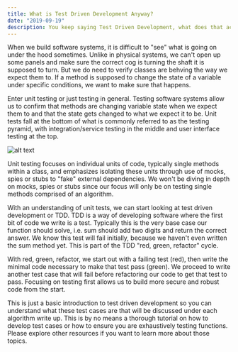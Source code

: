 ```yaml
---
title: What is Test Driven Development Anyway?
date: "2019-09-19"
description: You keep saying Test Driven Development, what does that actually mean? Why should you develop software that way? 
---
```


When we build software systems, it is difficult to "see" what is going on under the hood sometimes. Unlike in physical systems, we can't open up some panels and make sure the correct cog is turning the shaft it is supposed to turn. But we do need to verify classes are behving the way we expect them to. If a method is supposed to change the state of a variable under specific conditions, we want to make sure that happens.

Enter unit testing or just testing in general. Testing software systems allow us to confirm that methods are changing variable state when we expect them to and that the state gets changed to what we expect it to be. Unit tests fall at the bottom of what is commonly referred to as the testing pyramid, with integration/service testing in the middle and user interface testing at the top.

![alt text](/testPyramid.png "Test pyramid")

Unit testing focuses on individual units of code, typically single methods within a class, and emphasizes isolating these units through use of mocks, spies or stubs to "fake" external dependencies. We won't be diving in depth on mocks, spies or stubs since our focus will only be on testing single methods comprised of an algorithm.

With an understanding of unit tests, we can start looking at test driven development or TDD. TDD is a way of developing software where the first bit of code we write is a test. Typically this is the very base case our function should solve, i.e. sum should add two digits and return the correct answer. We know this test will fail initially, because we haven't even written the sum method yet. This is part of the TDD "red, green, refactor" cycle.

With red, green, refactor, we start out with a failing test (red), then write the minimal code necessary to make that test pass (green). We proceed to write another test case that will fail before refactoring our code to get that test to pass. Focusing on testing first allows us to build more secure and robust code from the start.

This is just a basic introduction to test driven development so you can understand what these test cases are that will be discussed under each algorithm write up. This is by no means a thorough tutorial on how to develop test cases or how to ensure you are exhaustively testing functions. Please explore other resources if you want to learn more about those topics.